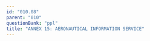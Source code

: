 ```yaml
---
id: "010.08"
parent: "010"
questionBank: "ppl"
title: "ANNEX 15: AERONAUTICAL INFORMATION SERVICE"
---
```

